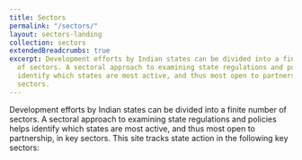 ```yaml
---
title: Sectors
permalink: "/sectors/"
layout: sectors-landing
collection: sectors
extendedBreadcrumbs: true
excerpt: Development efforts by Indian states can be divided into a finite number
  of sectors. A sectoral approach to examining state regulations and policies helps
  identify which states are most active, and thus most open to partnership, in key
  sectors.
---
```


Development efforts by Indian states can be divided into a finite number of sectors. A sectoral approach to examining state regulations and policies helps identify which states are most active, and thus most open to partnership, in key sectors. This site tracks state action in the following key sectors:

